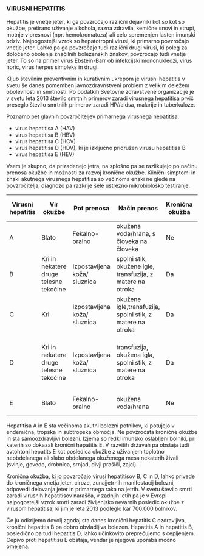 ### VIRUSNI HEPATITIS

Hepatitis je vnetje jeter, ki ga povzročajo različni dejavniki kot so kot so okužbe, pretirano uživanje alkohola, razna zdravila, kemične snovi in strupi, motnje v presnovi (npr. hemokromatoza) ali celo spremenjen lasten imunski odziv. Najpogostejši vzrok so hepatotropni virusi, ki primarno povzročajo vnetje jeter. Lahko pa ga povzročajo tudi različni drugi virusi, ki poleg za določeno obolenje značilnih bolezenskih znakov, povzročajo tudi vnetje jeter. To so na primer virus Ebstein-Barr ob infekcijski mononukleozi, virus noric, virus herpes simpleks in drugi.

Kljub številnim preventivnim in kurativnim ukrepom je virusni hepatitis v svetu še danes pomemben javnozdravnstveni problem z velikim deležem obolevnosti in smrtnosti. Po podatkih Svetovne zdravstvene organizacije je v svetu leta 2013 število smrtnih primerov zaradi virusnega hepatitisa prvič preseglo število smrtniih primerov zaradi HIV/aidsa, malarije in tuberkuloze. 

Poznamo pet glavnih povzročiteljev primarnega virusnega hepatitisa:
* virus hepatitisa A (HAV)
* virus hepatitisa B (HBV)
* virus hepatitisa C (HCV)
* virus hepatitisa D (HDV), ki je izključno pridružen virusu hepatitisa B
* virus hepatitisa E (HEV)

Vsem je skupno, da prizadenejo jetra, na splošno pa se razlikujejo po načinu prenosa okužbe in možnosti za razvoj kronične okužbe. Klinični simptomi in znaki akutnega virusnega hepatitisa so večinoma enaki ne glede na povzročitelja, diagnozo pa razkrije šele ustrezno mikrobiološko testiranje.


| Virusni hepatitis 	| Vir okužbe                             	| Pot prenosa                  	| Način prenos                                               	| Kronična okužba 	| Pasivna zaščita s protitelesi 	| Cepivo                                                    	|
|-------------------	|----------------------------------------	|------------------------------	|------------------------------------------------------------	|-----------------	|-------------------------------	|-----------------------------------------------------------	|
| A                 	| Blato                                  	| Fekalno- oralno              	| okužena voda/hrana, s človeka na človeka                   	| Ne              	| Da                            	| Da                                                        	|
| B                 	| Kri in nekatere druge telesne tekočine 	| Izpostavljena koža/ sluznica 	| spolni stik, okužene igle, transfuzija, z matere na otroka 	| Da              	| Da                            	| Da                                                        	|
| C                 	| Kri                                    	| Izpostavljena koža/ sluznica 	| okužene igle,transfuzija, spolni stik, z matere na otroka  	| Da              	| Ne                            	| Ne                                                        	|
| D                 	| Kri in nekatere druge telesne tekočine 	| Izpostavljena koža/ sluznica 	| transfuzija, okužena igla, spolni stik, z matere na otroka 	| Da              	| Ne                            	| Cepivo proti hepatitisu B zaščiti tudi proti hepatitisu D 	|
| E                 	| Blato                                  	| Fekalno- oralno              	| okužena voda/hrana                                         	| Ne              	| Ne                            	| Ni še v klinični rabi                                     	|



Hepatitisa A in E sta večinoma akutni bolezni potnikov, ki potujejo v endemična, tropska in subtropska območja. Ne povzročata kronične okužbe in sta samoozdravljivi bolezni. Izjema so redki imunsko oslabljeni bolniki, pri katerih so dokazali kronični hepatitis E. V razvitih državah pa obstaja tudi avtohtoni hepatits E kot posledica okužbe z uživanjem toplotno neobdelanega ali slabo obdelanega okuženega mesa nekaterih živali (svinje, govedo, drobnica, srnjad, divji prašiči, zajci).

Kronična okužba, ki jo povzročajo virusi hepatitisov B, C in D, lahko privede do kroničnega vnetja jeter, ciroze, zunajjetrnih manifestacij bolezni, odpovedi delovanja jeter in primarnega raka na jetrih. V svetu število smrti zaradi virusnih hepatitisov narašča, v zadnjih letih pa je v Evropi najpogostejši vzrok smrti zaradi življenjsko nevarnih posledic okužbe z virusom hepatitisa, ki jim je leta 2013 podleglo kar 700.000 bolnikov.

Če ju odkrijemo dovolj zgodaj sta danes kronični hepatitis C ozdravljiva, kronični hepatitis B pa dobro obvladljiva bolezen. Hepatitis A in hepatitis B, posledično pa tudi hepatitis D, lahko učinkovito preprečujemo s cepljenjem. Cepivo proti hepatitisu E obstaja, vendar je njegova uporaba močno omejena.
